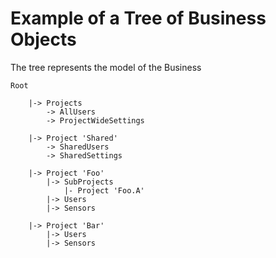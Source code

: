   
# Example of a Tree of Business Objects 

The tree represents the model of the Business

    Root

        |-> Projects
            -> AllUsers
            -> ProjectWideSettings

        |-> Project 'Shared' 
            -> SharedUsers
            -> SharedSettings

        |-> Project 'Foo' 
            |-> SubProjects
                |- Project 'Foo.A'  
            |-> Users
            |-> Sensors

        |-> Project 'Bar' 
            |-> Users
            |-> Sensors
 
